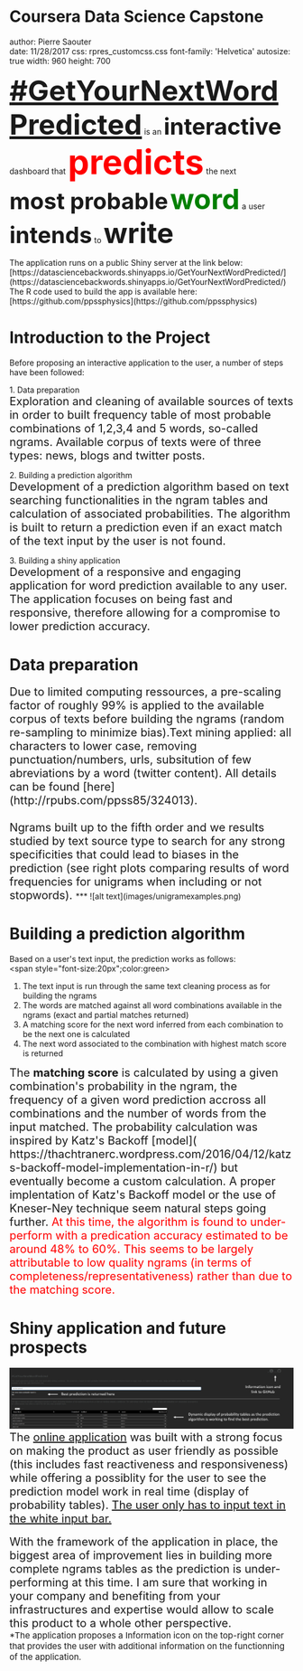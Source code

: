 

Coursera Data Science Capstone
========================================================
author: Pierre Saouter	
date: 11/28/2017
css: rpres_customcss.css
font-family: 'Helvetica'
autosize: true
width: 960
height: 700


<span style="font-weight:bold;font-size:50px">[#GetYourNextWordPredicted](https://thachtranerc.wordpress.com/2016/04/12/katzs-backoff-model-implementation-in-r/)</span>
is an <span style="font-weight:bold;font-size:40px">interactive</span> dashboard that <span style="font-weight:bold;font-size:60px;color:red">predicts</span> the next <span style="font-weight:bold;font-size:40px">most probable</span> <span style="font-weight:bold;font-size:50px;color:green">word</span> a user <span style="font-weight:bold;font-size:40px">intends</span> to <span style="font-weight:bold;font-size:50px">write</span>

<span class="specialsubtype">
The application runs on a public Shiny server at the link below:<br>
[https://datasciencebackwords.shinyapps.io/GetYourNextWordPredicted/](https://datasciencebackwords.shinyapps.io/GetYourNextWordPredicted/)<br>
The R code used to build the app is available here:<br>
[https://github.com/ppssphysics](https://github.com/ppssphysics)
</span>


Introduction to the Project
========================================================

Before proposing an interactive application to the user, a number of steps have been followed:

<span class="specialitems"> 1. Data preparation </span>
<br>
<span style="font-size:20px">
Exploration and cleaning of available sources of texts in order to built frequency table of most probable combinations of 1,2,3,4 and 5 words, so-called ngrams. Available corpus of texts were of three types: news, blogs and twitter posts.
</span>

<span class="specialitems">  2. Building a prediction algorithm </span>
<br>
<span style="font-size:20px">
Development of a prediction algorithm based on text searching functionalities in the ngram tables and calculation of associated probabilities. The algorithm is built to return a prediction even if an exact match of the text input by the user is not found.
</span>

<span class="specialitems"> 3. Building a shiny application </span>
<br>
<span style="font-size:20px">
Development of a responsive and engaging application for word prediction available to any user. The application focuses on being fast and responsive, therefore allowing for a compromise to lower prediction accuracy.
</span>



Data preparation
========================================================

<span style="font-size:20px">
Due to limited computing ressources, a pre-scaling factor of roughly 99% is applied to the available corpus of texts before building the ngrams (random re-sampling to minimize bias).Text mining applied: all characters to lower case, removing punctuation/numbers, urls, subsitution of few abreviations by a word (twitter content). All details can be found [here](http://rpubs.com/ppss85/324013).<br><br>
Ngrams built up to the fifth order and we results studied by text source type to search for any strong specificities that could lead to biases in the prediction (see right plots comparing results of word frequencies for unigrams when including or not stopwords).
</span>
***
![alt text](images/unigramexamples.png)


Building a prediction algorithm
========================================================

<span class="specialitems">  Based on a user's text input, the prediction works as follows:</span>
<br>
<span style="font-size:20px";color:green>
1. The text input is run through the same text cleaning process as for building the ngrams<br>
2. The words are matched against all word combinations available in the ngrams (exact and partial matches returned) <br>
3. A matching score for the next word inferred from each combination to be the next one is calculated <br>
4. The next word associated to the combination with highest match score is returned
</span>

<span style="font-size:20px">
The <b>matching score</b> is calculated by using a given combination's probability in the ngram, the frequency of a given word prediction accross all combinations and the number of words from the input matched. The probability calculation was inspired by Katz's Backoff [model](
https://thachtranerc.wordpress.com/2016/04/12/katzs-backoff-model-implementation-in-r/) but eventually become a custom calculation. A proper implentation of Katz's Backoff model or the use of Kneser-Ney technique seem natural steps going further.
</span>

<span style="font-size:20px;color:red">
At this time, the algorithm is found to under-perform with a predication accuracy estimated to be around 48% to 60%. This seems to be largely attributable to low quality ngrams (in terms of completeness/representativeness) rather than due to the matching score.
</span>

Shiny application and future prospects
========================================================

<img src="images/Dashboard.PNG" style="background-color:transparent; border:0px; box-shadow:none;"></img><br>
<span style="font-size:20px">
The [online application](https://datasciencebackwords.shinyapps.io/GetYourNextWordPredicted/) was built with a strong focus
on making the product as user friendly as possible (this includes fast reactiveness and responsiveness) while offering a possiblity for the user to see the prediction model work in real time (display of probability tables). </span> <span style="font-size:20px;text-decoration: underline"> The user only has to input text in the white input bar.</span><br><br>
<span style="font-size:20px">
With the framework of the application in place, the biggest area of improvement lies in building more complete ngrams tables as the prediction is under-performing at this time. I am sure that working in your company and benefiting from your infrastructures and expertise would allow to scale this product to a whole other perspective.
</span><br>
<span style="font-size:15px">
*The application proposes a Information icon on the top-right corner that provides the user with additional information on the functionning of the application.
</span>
